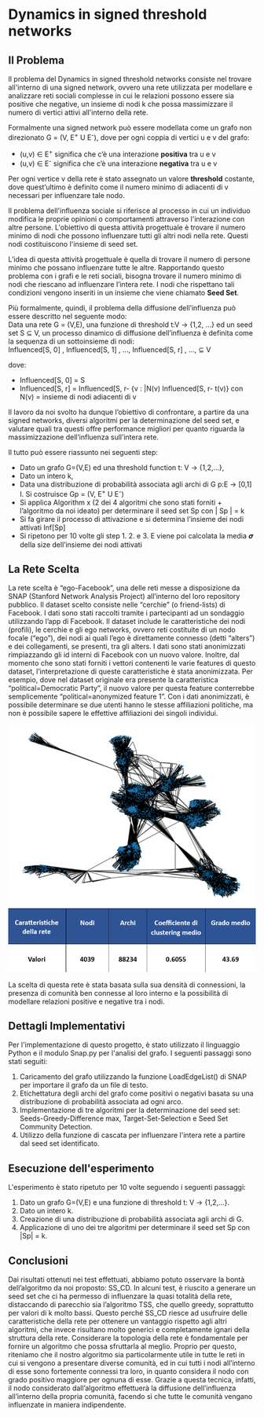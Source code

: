 # Dynamics in signed threshold networks
## Il Problema

Il problema del Dynamics in signed threshold networks consiste nel trovare all'interno di una signed network, ovvero una rete utilizzata per modellare e analizzare reti sociali complesse in cui le relazioni possono essere sia positive che negative, un insieme di nodi k che possa massimizzare il numero di vertici attivi all'interno della rete. 

Formalmente una signed network può essere modellata come un grafo non direzionato G = (V, E<sup>+</sup> U E<sup>-</sup>), dove per ogni coppia di vertici u e v del grafo:
- (u,v) ∈ E<sup>+</sup> significa che c’è una interazione **positiva** tra u e v
- (u,v) ∈ E<sup>-</sup> significa che c’è una interazione **negativa** tra u e v 

Per ogni vertice v della rete è stato assegnato un valore **threshold** costante, dove quest’ultimo è definito come il numero minimo di adiacenti di v necessari per influenzare tale nodo. 

Il problema dell'influenza sociale si riferisce al processo in cui un individuo modifica le proprie opinioni o comportamenti attraverso l'interazione con altre persone. L'obiettivo di questa attività progettuale è trovare il numero minimo di nodi che possono influenzare tutti gli altri nodi nella rete. Questi nodi costituiscono l'insieme di seed set.

L’idea di questa attività progettuale è quella di trovare il numero di persone minimo che possano influenzare tutte le altre.  Rapportando questo problema con i grafi e le reti sociali, bisogna trovare il numero minimo di nodi che riescano ad influenzare l’intera rete. I nodi che rispettano tali condizioni vengono inseriti in un insieme che viene chiamato **Seed Set**.  

Più formalmente, quindi, il problema della diffusione dell’influenza può essere descritto nel seguente modo:  
Data una rete G = (V,E), una funzione di threshold t:V -> {1,2, …} ed un seed set S ⊆ V, un processo dinamico di diffusione dell’influenza è definita come la sequenza di un sottoinsieme di nodi:  
Influenced[S, 0] , Influenced[S, 1] , …, Influenced[S, r] , …,  ⊆ V 
 
dove: 

- Influenced[S, 0] = S 
- Influenced[S, r] = Influenced[S, r- {v : |N(v)    Influenced[S, r-  t(v)} con N(v) = insieme di nodi adiacenti di v 

Il lavoro da noi svolto ha dunque l’obiettivo di confrontare, a partire da una signed networks, diversi algoritmi per la determinazione del seed set, e valutare quali tra questi offre performance migliori per quanto riguarda la massimizzazione dell’influenza sull’intera rete.  

Il tutto può essere riassunto nei seguenti step:  

- Dato un grafo G=(V,E) ed una threshold function t: V -> {1,2,…}, 
- Dato un intero k,
- Data una distribuzione di probabilità associata agli archi di G p:E -> [0,1] I. 	Si costruisce Gp = (V, E<sup>+</sup> U E<sup>-</sup>) 
- Si applica Algorithm x (2 dei 4 algoritmi che sono stati forniti + l’algoritmo da noi ideato) per determinare il seed set Sp  con | Sp | = k 
- Si fa girare il processo di attivazione e si determina l’insieme dei nodi attivati Inf[Sp] 
- Si ripetono per 10 volte gli step 1. 2. e 3. E viene poi calcolata la media 𝝈 della size dell’insieme dei nodi attivati 


## La Rete Scelta

La rete scelta è “ego-Facebook”, una delle reti messe a disposizione da SNAP (Stanford Network Analysis Project) all’interno del loro repository pubblico. 
Il dataset scelto consiste nelle “cerchie” (o friend-lists) di Facebook. I dati sono stati raccolti tramite i partecipanti ad un sondaggio utilizzando l’app di Facebook. Il dataset include le caratteristiche dei nodi (profili), le cerchie e gli ego networks, ovvero reti costituite di un nodo focale (“ego”), dei nodi ai quali l’ego è direttamente connesso (detti “alters”) e dei collegamenti, se presenti, tra gli alters. 
I dati sono stati anonimizzati rimpiazzando gli id interni di Facebook con un nuovo valore. Inoltre, dal momento che sono stati forniti i vettori contenenti le varie features di questo dataset, l’interpretazione di queste caratteristiche è stata anonimizzata. Per esempio, dove nel dataset originale era presente la  caratteristica “political=Democratic Party”, il nuovo valore per questa feature conterrebbe semplicemente “political=anonymized feature 1”. Con i dati anonimizzati, è possibile determinare se due utenti hanno le stesse affiliazioni politiche, ma non è possibile sapere le effettive affiliazioni dei singoli individui. 

<div align="center">
  <img src="./ImageAndGraph/ego-Facebook-Network.png" alt="Rete">
</div>


<div align="center">
  <img src="./ImageAndGraph/CaratteristicheDellaRete.png" alt="CaratteristicheDellaRete">
</div>

La scelta di questa rete è stata basata sulla sua densità di connessioni, la presenza di comunità ben connesse al loro interno e la possibilità di modellare relazioni positive e negative tra i nodi.

## Dettagli Implementativi

Per l'implementazione di questo progetto, è stato utilizzato il linguaggio Python e il modulo Snap.py per l'analisi del grafo. I seguenti passaggi sono stati seguiti:

1. Caricamento del grafo utilizzando la funzione LoadEdgeList() di SNAP per importare il grafo da un file di testo.
2. Etichettatura degli archi del grafo come positivi o negativi basata su una distribuzione di probabilità associata ad ogni arco.
3. Implementazione di tre algoritmi per la determinazione del seed set: Seeds-Greedy-Difference max, Target-Set-Selection e Seed Set Community Detection.
4. Utilizzo della funzione di cascata per influenzare l'intera rete a partire dal seed set identificato.

## Esecuzione dell'esperimento

L'esperimento è stato ripetuto per 10 volte seguendo i seguenti passaggi:

1. Dato un grafo G=(V,E) e una funzione di threshold t: V -> {1,2,...}.
2. Dato un intero k.
3. Creazione di una distribuzione di probabilità associata agli archi di G.
4. Applicazione di uno dei tre algoritmi per determinare il seed set Sp con |Sp| = k.

## Conclusioni
Dai risultati ottenuti nei test effettuati, abbiamo potuto osservare la bontà dell’algoritmo da noi
proposto: SS_CD. In alcuni test, è riuscito a generare un seed set che ci ha permesso di influenzare
la quasi totalità della rete, distaccando di parecchio sia l’algoritmo TSS, che quello greedy,
soprattutto per valori di k molto bassi. Questo perché SS_CD riesce ad usufruire delle caratteristiche della rete per ottenere un vantaggio rispetto agli altri algoritmi, 
che invece risultano molto generici e completamente ignari della struttura della rete.
Considerare la topologia della rete è fondamentale per fornire un algoritmo che possa sfruttarla al
meglio. Proprio per questo, riteniamo che il nostro algoritmo sia particolarmente utile in tutte le
reti in cui si vengono a presentare diverse comunità, ed in cui tutti i nodi all’interno di esse sono
fortemente connessi tra loro, in quanto considera il nodo con grado positivo maggiore per ognuna
di esse. Grazie a questa tecnica, infatti, il nodo considerato dall’algoritmo effettuerà la diffusione
dell’influenza all’interno della propria comunità, facendo sì che tutte le comunità vengano
influenzate in maniera indipendente.

